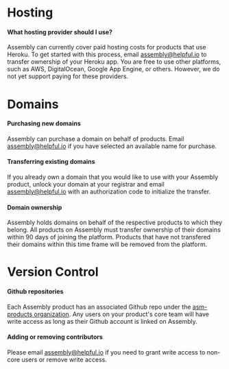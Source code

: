 # Hosting

#### What hosting provider should I use?

Assembly can currently cover paid hosting costs for products that use Heroku.
To get started with this process, email assembly@helpful.io to transfer
ownership of your Heroku app.  You are free to use other platforms, such as
AWS, DigitalOcean, Google App Engine, or others. However, we do not yet support
paying for these providers.

# Domains

#### Purchasing new domains

Assembly can purchase a domain on behalf of products. Email assembly@helpful.io
if you have selected an available name for purchase.

#### Transferring existing domains

If you already own a domain that you would like to use with your Assembly
product, unlock your domain at your registrar and email assembly@helpful.io
with an authorization code to initialize the transfer.

#### Domain ownership

Assembly holds domains on behalf of the respective products to which they
belong. All products on Assembly must transfer ownership of their domains
within 90 days of joining the platform. Products that have not transfered their
domains within this time frame will be removed from the platform.

# Version Control

#### Github repositories

Each Assembly product has an associated Github repo under the [asm-products
organization](https://github.com/asm-products/). Any users on your product's
core team will have write access as long as their Github account is linked on
Assembly.

#### Adding or removing contributors

Please email assembly@helpful.io if you need to grant write access to non-core
users or remove write access.
